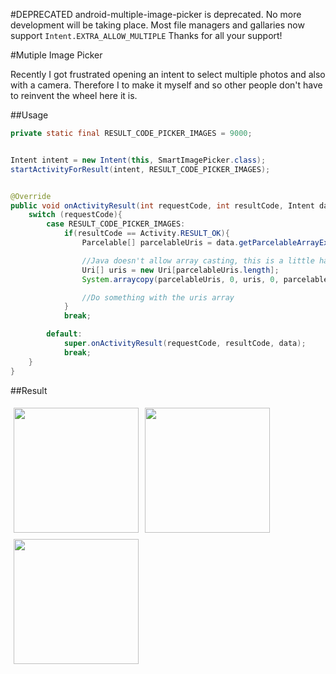 #DEPRECATED
android-multiple-image-picker is deprecated. No more development will be taking place. Most file managers and gallaries now support ```Intent.EXTRA_ALLOW_MULTIPLE``` Thanks for all your support!

#Mutiple Image Picker

Recently I got frustrated opening an intent to select multiple photos and also with a camera. Therefore I to make it myself and so other people don't have to reinvent the wheel here it is.


##Usage

```java
private static final RESULT_CODE_PICKER_IMAGES = 9000;


Intent intent = new Intent(this, SmartImagePicker.class);
startActivityForResult(intent, RESULT_CODE_PICKER_IMAGES);


@Override
public void onActivityResult(int requestCode, int resultCode, Intent data) {
    switch (requestCode){
        case RESULT_CODE_PICKER_IMAGES:
            if(resultCode == Activity.RESULT_OK){
                Parcelable[] parcelableUris = data.getParcelableArrayExtra(ImagePickerActivity.TAG_IMAGE_URI);

                //Java doesn't allow array casting, this is a little hack
                Uri[] uris = new Uri[parcelableUris.length];
                System.arraycopy(parcelableUris, 0, uris, 0, parcelableUris.length);

                //Do something with the uris array
            }
            break;

        default:
            super.onActivityResult(requestCode, resultCode, data);
            break;
    }
}
```

##Result

<img src="https://raw.githubusercontent.com/giljulio/ImagePicker/master/example/src/main/res/drawable/screenshot1.png" width="200px" style="margin: 5px;" /><img src="https://raw.githubusercontent.com/giljulio/ImagePicker/master/example/src/main/res/drawable/screenshot2.png" width="200px" style="margin: 5px;" /><img src="https://raw.githubusercontent.com/giljulio/ImagePicker/master/example/src/main/res/drawable/screenshot3.png" width="200px" style="margin: 5px;" />
